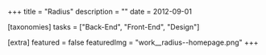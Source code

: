+++
title = "Radius"
description = ""
date = 2012-09-01

[taxonomies]
tasks = ["Back-End", "Front-End", "Design"]

[extra]
featured = false
featuredImg = "work__radius--homepage.png"
+++
